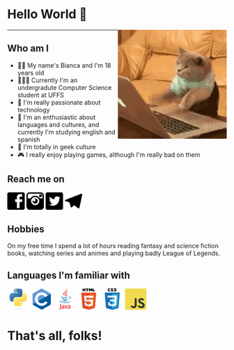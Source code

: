 # Hello World 🖖

<img align="right" src="cat.gif" width="250px">

*****

## Who am I
- 👩🏼 My name's Bianca and I'm 18 years old
- 👩🏼‍💻 Currently I'm an undergradute Computer Science student at UFFS
- 🤖 I'm really passionate about technology
- 💜 I'm an enthusiastic about languages and cultures, and currently I'm studying english and spanish
- 🖖 I'm totally in geek culture
- 🎮 I really enjoy playing games, although I'm really bad on them


## Reach me on
<a href= "https://www.facebook.com/bianca.gabriela.359126/"><img src="facebook.svg" height="40px" alt="Facebook"/></a>
<a href= "https://www.instagram.com/_biancagabriela/?hl=pt-br"><img src="insta.png" height="40px" alt="Instagram"/></a>
<a href= "https://twitter.com/damnchandelier"><img src="twitter.png" height="40px" alt="Twitter"/></a>
<a href= "https://t.me/biancagabriela"><img src="telegram.svg" height="40px" alt="Telegram"/></a>


## Hobbies
  On my free time I spend a lot of hours reading fantasy and science fiction books, watching series and animes and playing badly League of Legends.


## Languages I'm familiar with
<a><img src="python.svg" alt=Python width="50"></a>
<a><img src="c.svg" alt=C width="50"></a>
<a><img src="java.svg" alt=Java width="50"></a>
<a><img src="html.svg" alt=HTML5 width="50"></a>
<a><img src="css.svg" alt=CSS width="50"></a>
<a><img src="jss.svg" alt=JavaScrypt width="50"></a>
  
# That's all, folks!
